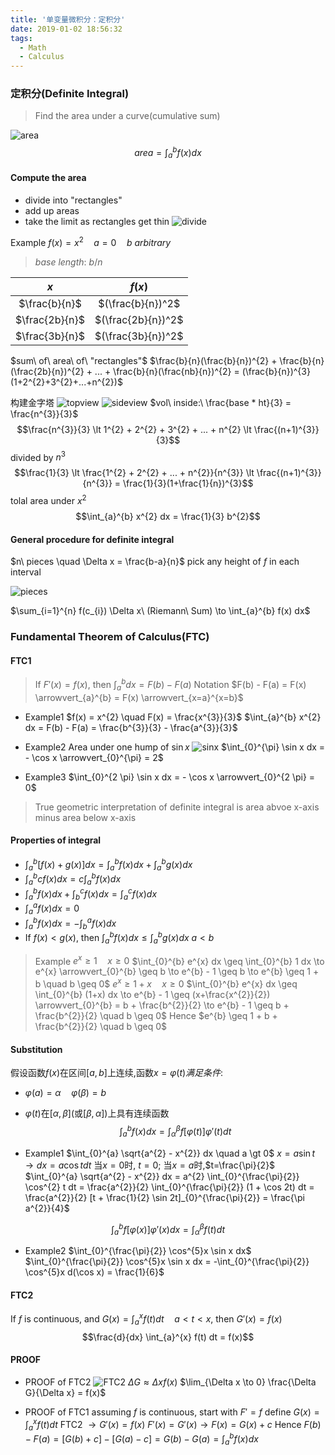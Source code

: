 ```yaml
---
title: '单变量微积分：定积分'
date: 2019-01-02 18:56:32
tags:
  - Math
  - Calculus
---
```


### 定积分(Definite Integral)
> Find the area under a curve(cumulative sum)

![area](https://github.com/trierbo/blog-source/raw/master/pics/integral/area.png)
$$area = \int_{a}^{b} f(x) dx$$

<!--more-->

#### Compute the area
- divide into "rectangles"
- add up areas
- take the limit as rectangles get thin
  ![divide](https://github.com/trierbo/blog-source/raw/master/pics/integral/divide.png)

Example $f(x) = x^{2} \quad a = 0 \quad b\ arbitrary$
> $base\ length:\ b/n$

| $x$            | $f(x)$             |
| :------------: | :----------------: |
| $\frac{b}{n}$  | $(\frac{b}{n})^2$  |
| $\frac{2b}{n}$ | $(\frac{2b}{n})^2$ |
| $\frac{3b}{n}$ | $(\frac{3b}{n})^2$ |

$sum\ of\ area\ of\ "rectangles"$
$\frac{b}{n}(\frac{b}{n})^{2} + \frac{b}{n}(\frac{2b}{n})^{2} + ... + \frac{b}{n}(\frac{nb}{n})^{2} = (\frac{b}{n})^{3}(1+2^{2}+3^{2}+...+n^{2})$

构建金字塔
![topview](https://github.com/trierbo/blog-source/raw/master/pics/integral/topview.png)
![sideview](https://github.com/trierbo/blog-source/raw/master/pics/integral/sideview.png)
$vol\ inside:\ \frac{base * ht}{3} = \frac{n^{3}}{3}$
$$\frac{n^{3}}{3} \lt 1^{2} + 2^{2} + 3^{2} + ... + n^{2} \lt \frac{(n+1)^{3}}{3}$$
divided by $n^{3}$
$$\frac{1}{3} \lt \frac{1^{2} + 2^{2} + ... + n^{2}}{n^{3}} \lt \frac{(n+1)^{3}}{n^{3}} = \frac{1}{3}(1+\frac{1}{n})^{3}$$
tolal area under $x^{2}$
$$\int_{a}^{b} x^{2} dx = \frac{1}{3} b^{2}$$

#### General procedure for definite integral
$n\ pieces \quad \Delta x = \frac{b-a}{n}$
pick any height of $f$ in each interval

![pieces](https://github.com/trierbo/blog-source/raw/master/pics/integral/pieces.png)

$\sum_{i=1}^{n} f(c_{i}) \Delta x\ (Riemann\ Sum) \to \int_{a}^{b} f(x) dx$

### Fundamental Theorem of Calculus(FTC)
#### FTC1
> If $F'(x) = f(x)$, then $\int_{a}^{b} dx = F(b) - F(a)$
> Notation $F(b) - F(a) = F(x) \arrowvert_{a}^{b} = F(x) \arrowvert_{x=a}^{x=b}$

- Example1 $f(x) = x^{2} \quad F(x) = \frac{x^{3}}{3}$
$\int_{a}^{b} x^{2} dx = F(b) - F(a) = \frac{b^{3}}{3} - \frac{a^{3}}{3}$

- Example2 Area under one hump of $\sin x$
![sinx](https://github.com/trierbo/blog-source/raw/master/pics/integral/sinx.png)
$\int_{0}^{\pi} \sin x dx = - \cos x \arrowvert_{0}^{\pi} = 2$

- Example3 $\int_{0}^{2 \pi} \sin x dx = - \cos x \arrowvert_{0}^{2 \pi} = 0$

> True geometric interpretation of definite integral is area abvoe x-axis minus area below x-axis

#### Properties of integral
- $\int_{a}^{b} [f(x) + g(x)] dx = \int_{a}^{b} f(x) dx + \int_{a}^{b} g(x) dx$
- $\int_{a}^{b} c f(x) dx = c \int_{a}^{b} f(x) dx$
- $\int_{a}^{b} f(x) dx + \int_{b}^{c} f(x) dx = \int_{a}^{c} f(x) dx$
- $\int_{a}^{a} f(x) dx = 0$
- $\int_{a}^{b} f(x) dx = - \int_{b}^{a} f(x) dx$
- If $f(x) \lt g(x)$, then $\int_{a}^{b} f(x) dx \leq \int_{a}^{b} g(x) dx\ a \lt b$
> Example
> $e^{x} \geq 1 \quad x \geq 0$
> $\int_{0}^{b} e^{x} dx \geq \int_{0}^{b} 1 dx \to e^{x} \arrowvert_{0}^{b} \geq b \to e^{b} - 1 \geq b \to e^{b} \geq 1 + b \quad b \geq 0$
> $e^{x} \geq 1 + x \quad x \geq 0$
> $\int_{0}^{b} e^{x} dx \geq \int_{0}^{b} (1+x) dx \to e^{b} - 1 \geq (x+\frac{x^{2}}{2}) \arrowvert_{0}^{b} = b + \frac{b^{2}}{2} \to e^{b} - 1 \geq b + \frac{b^{2}}{2} \quad b \geq 0$
> Hence $e^{b} \geq 1 + b + \frac{b^{2}}{2} \quad b \geq 0$

#### Substitution
假设函数$f(x)$在区间$[a,b]$上连续,函数$x=\varphi(t)满足条件:$
- $\varphi (a) = \alpha \quad \varphi (\beta) = b$
- $\varphi(t)$在$[\alpha, \beta]$(或$[\beta, \alpha]$)上具有连续函数
$$\int_{a}^{b} f(x) dx = \int_{\alpha}^{\beta} f[\varphi (t)] \varphi'(t) dt$$

- Example1 $\int_{0}^{a} \sqrt{a^{2} - x^{2}} dx \quad a \gt 0$
$x = a \sin t \to dx = a \cos t dt$
当$x = 0$时, $t=0$; 当$x=a$时,$t=\frac{\pi}{2}$
$\int_{0}^{a} \sqrt{a^{2} - x^{2}} dx = a^{2} \int_{0}^{\frac{\pi}{2}} \cos^{2} t dt = \frac{a^{2}}{2} \int_{0}^{\frac{\pi}{2}} (1 + \cos 2t) dt = \frac{a^{2}}{2} [t + \frac{1}{2} \sin 2t]_{0}^{\frac{\pi}{2}} = \frac{\pi a^{2}}{4}$

$$\int_{a}^{b} f[\varphi(x)] \varphi'(x) dx = \int_{\alpha}^{\beta} f(t) dt$$

- Example2 $\int_{0}^{\frac{\pi}{2}} \cos^{5}x \sin x dx$
$\int_{0}^{\frac{\pi}{2}} \cos^{5}x \sin x dx = -\int_{0}^{\frac{\pi}{2}} \cos^{5}x d(\cos x) = \frac{1}{6}$

#### FTC2
If $f$ is continuous, and $G(x) = \int_{a}^{x} f(t) dt \quad a \lt t \lt x$, then $G'(x) = f(x)$
$$\frac{d}{dx} \int_{a}^{x} f(t) dt = f(x)$$

#### PROOF
- PROOF of FTC2
![FTC2](https://github.com/trierbo/blog-source/raw/master/pics/integral/FTC2.png)
$\Delta G \approx \Delta x f(x)$
$\lim_{\Delta x \to  0} \frac{\Delta G}{\Delta x} = f(x)$

- PROOF of FTC1
assuming $f$ is continuous, start with $F' = f$
define $G(x) = \int_{a}^{x} f(t) dt$
FTC2 $\to G'(x) = f(x)$
$F'(x) = G'(x) \to F(x) = G(x) + c$
Hence $F(b) - F(a) = [G(b) + c] - [G(a) - c] = G(b) - G(a) = \int_{a}^{b} f(x) dx$